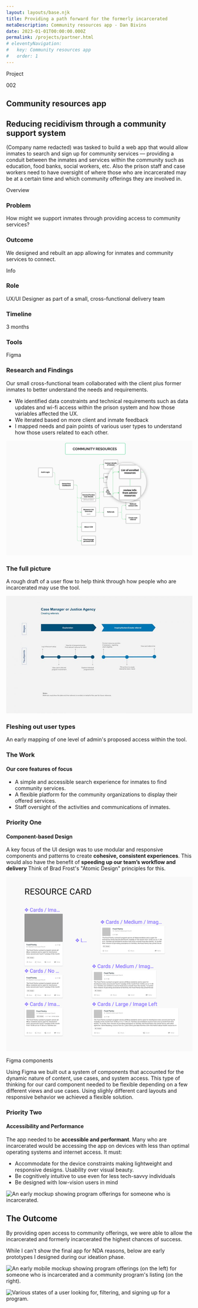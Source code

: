 ```yaml
---
layout: layouts/base.njk
title: Providing a path forward for the formerly incarcerated
metaDescription: Community resources app - Dan Bivins
date: 2023-01-01T00:00:00.000Z
permalink: /projects/partner.html
# eleventyNavigation:
#   key: Community resources app
#   order: 1
---
```



<div class="case-study-content">
    <div class="case-study-content-inner">
        <div id="overview" class="case-study-body">
            <div class="case-info">
                <div class="case-study-info left-info">
                    <div class="section-header-container about">
                        <div class="section-header">
                            <p>Project</p>
                            <p>002</p>
                        </div>
                    </div>
                    <h2 class="proj-name">Community resources app</h2>
                    <h2 class="proj-desc">Reducing recidivism through a community support system</h2>
                    <p>(Company name redacted) was tasked to build a web app that would allow inmates to search and sign up for community services &mdash; providing a conduit between the inmates and services within the community such as education, food banks, social workers, etc. Also the prison staff and case workers need to have oversight of where those who are incarcerated may be at a certain time and which community offerings they are involved in. </p>
                    <div class="section-header-container about">
                        <div class="section-header">
                            <p>Overview</p>
                        </div>
                    </div>
                    <div class="case-study-problem">
                        <div>
                            <h3>Problem</h3>
                            <p class="process-main-text">How might we support inmates through providing access to community services?</p>
                        </div>
                    <div>
                        <h3>Outcome</h3>
                        <p class="process-main-text">We designed and rebuilt an app allowing for inmates and community services to connect.</p>
                    </div>
                </div>
            </div>
            <div class="case-study-info right-info">
                <div class="section-header-container about">
                    <div class="section-header">
                        <p>Info</p>
                    </div>
                </div>
                <div class="case-study-info-right-group">
                    <div>
                        <h3>Role</h3>
                        <p class="case-info-right-text">UX/UI Designer as part of a small, cross-functional delivery team</p>
                    </div>
                    <div>
                        <h3>Timeline</h3>
                        <p class="case-info-right-text">3 months</p>
                    </div>
                </div>
                <div>
                    <h3>Tools</h3>
                    <p class="case-info-right-text">Figma</p>
                </div>
            </div>
        </div>
    </div>
</div>  
    <div class="case-study-body">
        <div class="section-header-container about">
            <div class="section-header">
                <h3>Research and Findings</h3> 
            </div>
        </div>
        <p>Our small cross-functional team collaborated with the client plus former inmates to better understand the needs and requirements. </p>
        <ul>
            <li>We identified data constraints and technical requirements such as data updates and wi-fi access within the prison system and how those variables affected the UX.</li>
            <li>We iterated based on more client and inmate feedback</li>
            <li>I mapped needs and pain points of various user types to understand how those users related to each other.</li>
        </ul>
    </div>

<div class="full-width light">
    <div class="flex-thirds flex">
        <div class="col">
            <img src="/static/img/cc_roles.png" alt="A rough draft of a user flow to help think through how people who are incarcerated may use the tool.">   
        </div>
        <div class="col">  
            <h3>The full picture</h3>
            <p>A rough draft of a user flow to help think through how people who are incarcerated may use the tool.</p>
        </div>
    </div>
    <div class="flex-thirds flex">
        <div class="col">
            <img src="/static/img/sec0.jpg" alt="An early mapping of one level of admin's proposed access within the tool.">
        </div>
        <div class="col">  
            <h3>Fleshing out user types</h3>
            <p>An early mapping of one level of admin's proposed access within the tool.</p>
        </div>
    </div>
</div>
        
<div class="case-study-body">
    <div class="section-header-container about">
        <div class="section-header">
            <h3>The Work</h3> 
        </div>
    </div>
    <h4>Our core features of focus</h4>
    <ul>
        <li>A simple and accessible search experience for inmates to find community services.</li>
        <li>A flexible platform for the community organizations to display their offered services.</li>
        <li>Staff oversight of the activities and communications of inmates.</li>
    </ul>
</div>
<div class="case-study-body">
    <div class="section-header-container about">
        <div class="section-header">
            <h3>Priority One</h3> 
        </div>
    </div>
    <div class="bsc-2-grid">
        <h4><span class="section-callout">Component-based Design</span></h4>
        <p>A key focus of the UI design was to use modular and responsive components and patterns to create <strong>cohesive, consistent experiences</strong>. This would also have the benefit of <strong>speeding up our team’s workflow and delivery</strong> Think of Brad Frost's "Atomic Design" principles for this.<p>
    </div>
</div>
<div class="full-width">
    <div class="flex-thirds flex">
        <div class="col">
            <img class="img-center flex" src="/static/img/sec1-crop.png" alt="Components in Figma for our consistent and modular experience.">
        </div>
        <div class="col">
            <p class="project-heading">Figma components</p>
            <p class="project-paragraph">Using Figma we built out a system of components that accounted for the dynamic nature of content, use cases, and system access. This type of thinking for our card component needed to be flexible depending on a few different views and use cases. Using slighly different card layouts and responsive behavior we achieved a flexible solution. 
        </div>
    </div>
</div>    

<div class="case-study-body">
    <div class="section-header-container about">
        <div class="section-header">
            <h3>Priority Two</h3> 
        </div>
    </div>
    <div class="bsc-2-grid">
        <h4><span class="section-callout">Accessibility and Performance</span></h4>
        <div>
        <p>The app needed to be <strong>accessible and performant</strong>. Many who are incarcerated would be accessing the app on devices with less than optimal operating systems and internet access. It must:</p>
        <ul> 
            <li>Accommodate for the device constraints making lightweight and responsive designs. Usability over visual beauty.</li>
            <li>Be cognitively intuitive to use even for less tech-savvy individuals</li>
            <li>Be designed with low-vision users in mind</li>
        </ul>
    </div>
</div>

![An early mockup showing program offerings for someone who is incarcerated.](/static/img/program-detail.png)

</div>
<!-- We solved for the last two bullet points by things like: proper form design, include a label with icons, use plain language, etc.  -->

<div class="full-width light">
    <div class="case-study-body">
        <h2>The Outcome</h2>
        <p>By providing open access to community offerings, we were able to allow the incarcerated and formerly incarcerated the highest chances of success. </p>
        <p>While I can't show the final app for NDA reasons, below are early prototypes I designed during our ideation phase. </p>

![An early mobile mockup showing program offerings (on the left) for someone who is incarcerated and a community program's listing (on the right).](/static/img/cc-mobile.jpg) 

![Various states of a user looking for, filtering, and signing up for a program.](/static/img/sec8.jpg) 

</div>   
</div>  


<!-- (Company name redacted) was tasked to **build a web app that would allow inmates to search and sign up for community services** &mdash; providing a conduit between the inmates and services within the community such as education, food banks, social workers, etc. Lastly, the prison staff and case workers need to have oversight of where those who are incarcerated may be at a certain time and which of these community offerings they are involved in.  -->